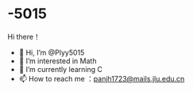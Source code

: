# -5015
Hi there！
- 👋 Hi, I’m @Plyy5015
- 👀 I’m interested in Math
- 🌱 I’m currently learning C
- 📫 How to reach me ：panjh1723@mails.jlu.edu.cn
